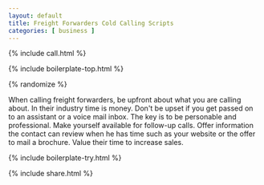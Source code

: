 ```yaml
---
layout: default
title: Freight Forwarders Cold Calling Scripts
categories: [ business ]
---
```


{% include call.html %}

{% include boilerplate-top.html %}


{% randomize %}

When calling freight forwarders, be upfront about what you are calling about. In their industry time is money. Don't be upset if you get passed on to an assistant or a voice mail inbox. The key is to be personable and professional. Make yourself available for follow-up calls. Offer information the contact can review when he has time such as your website or the offer to mail a brochure. Value their time to increase sales.

{% include boilerplate-try.html %}

{% include share.html %}